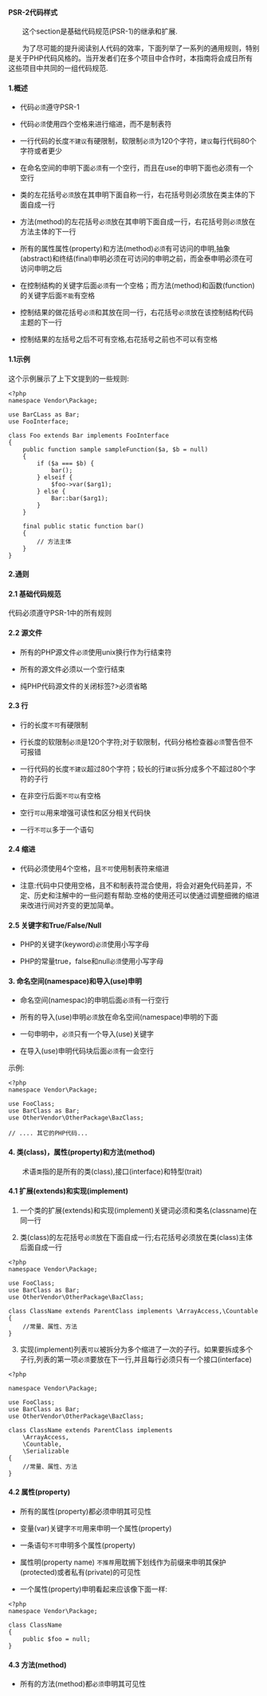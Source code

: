 #### PSR-2代码样式
    
&emsp;&emsp;这个section是基础代码规范(PSR-1)的继承和扩展.

&emsp;&emsp;为了尽可能的提升阅读别人代码的效率，下面列举了一系列的通用规则，特别是关于PHP代码风格的。当开发者们在多个项目中合作时，本指南将会成日所有这些项目中共同的一组代码规范.

#### 1.概述

* 代码`必须`遵守PSR-1

* 代码`必须`使用四个空格来进行缩进，而不是制表符

* 一行代码的长度`不建议`有硬限制，软限制`必须`为120个字符，`建议`每行代码80个字符或者更少

* 在命名空间的申明下面`必须`有一个空行，而且在use的申明下面也必须有一个空行

* 类的左花括号`必须`放在其申明下面自称一行，右花括号则必须放在类主体的下面自成一行

* 方法(method)的左花括号`必须`放在其申明下面自成一行，右花括号则`必须`放在方法主体的下一行

* 所有的属性属性(property)和方法(method)`必须`有可访问的申明,抽象(abstract)和终结(final)申明必须在可访问的申明之前，而金泰申明必须在可访问申明之后

* 在控制结构的关键字后面`必须`有一个空格；而方法(method)和函数(function)的关键字后面`不能`有空格

* 控制结果的做花括号`必须`和其放在同一行，右花括号`必须`放在该控制结构代码主题的下一行

* 控制结果的左括号之后不可有空格,右花括号之前也不可以有空格

#### 1.1示例

这个示例展示了上下文提到的一些规则:

```
<?php
namespace Vendor\Package;

use BarCLass as Bar;
use FooInterface;

class Foo extends Bar implements FooInterface
{
    public function sample sampleFunction($a, $b = null)
    {
        if ($a === $b) {
            bar();
        } elseif {
            $foo->var($arg1);
        } else {
            Bar::bar($arg1);
        }
    }

    final public static function bar()
    {
        // 方法主体
    }
}
```

#### 2.通则

#### 2.1 基础代码规范

代码必须遵守PSR-1中的所有规则

#### 2.2 源文件

* 所有的PHP源文件`必须`使用unix换行作为行结束符

* 所有的源文件必须以一个空行结束

* 纯PHP代码源文件的关闭标签?>必须省略

#### 2.3 行

* 行的长度`不可`有硬限制 

* 行长度的软限制`必须`是120个字符;对于软限制，代码分格检查器`必须`警告但不可报错

* 一行代码的长度`不建议`超过80个字符；较长的行`建议`拆分成多个不超过80个字符的子行

* 在非空行后面`不可以`有空格 

* 空行`可以`用来增强可读性和区分相关代码快 

* 一行`不可以`多于一个语句

#### 2.4 缩进

* 代码必须使用4个空格，且`不可`使用制表符来缩进

* 注意:代码中只使用空格，且不和制表符混合使用，将会对避免代码差异，不定、历史和注解中的一些问题有帮助.空格的使用还可以使通过调整细微的缩进来改进行间对齐变的更加简单。

#### 2.5 关键字和True/False/Null

* PHP的关键字(keyword)`必须`使用小写字母

* PHP的常量true，false和null`必须`使用小写字母

#### 3. 命名空间(namespace)和导入(use)申明

* 命名空间(namespac)的申明后面`必须`有一行空行

* 所有的导入(use)申明`必须`放在命名空间(namespace)申明的下面

* 一句申明中，`必须`只有一个导入(use)关键字

* 在导入(use)申明代码块后面`必须`有一会空行

示例:

```
<?php
namespace Vendor\Package;

use FooClass;
use BarClass as Bar;
use OtherVendor\OtherPackage\BazClass;

// .... 其它的PHP代码...

```

#### 4. 类(class)，属性(property)和方法(method)

&emsp;&emsp;术语`类`指的是所有的类(class),接口(interface)和特型(trait)

#### 4.1 扩展(extends)和实现(implement)

1. 一个类的扩展(extends)和实现(implement)关键词必须和类名(classname)在同一行

2. 类(class)的左花括号`必须`放在下面自成一行;右花括号必须放在类(class)主体后面自成一行

```
<?php
namespace Vendor\Package;

use FooClass;
use BarClass as Bar;
use OtherVendor\OtherPackage\BazClass;

class ClassName extends ParentClass implements \ArrayAccess,\Countable
{
    //常量、属性、方法
}
```

3. 实现(implement)列表`可以`被拆分为多个缩进了一次的子行。如果要拆成多个子行,列表的第一项`必须`要放在下一行,并且每行必须只有一个接口(interface)

```
<?php 

namespace Vendor\Package;

use FooClass;
use BarClass as Bar;
use OtherVendor\OtherPackage\BazClass;

class ClassName extends ParentClass implements
    \ArrayAccess,
    \Countable,
    \Serializable
{
    //常量、属性、方法
}
```

#### 4.2 属性(property)

- 所有的属性(property)都必须申明其可见性

- 变量(var)关键字`不可`用来申明一个属性(property)

- 一条语句`不可`申明多个属性(property)

- 属性明(property name) `不推荐`用耽搁下划线作为前缀来申明其保护(protected)或者私有(private)的可见性

- 一个属性(property)申明看起来应该像下面一样:

```
<?php 
namespace Vendor\Package;

class ClassName
{
    public $foo = null;
}
```

#### 4.3 方法(method)

- 所有的方法(method)都`必须`申明其可见性

